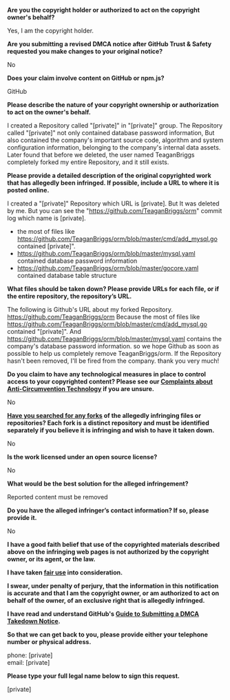 **Are you the copyright holder or authorized to act on the copyright owner's behalf?**

Yes, I am the copyright holder.

**Are you submitting a revised DMCA notice after GitHub Trust & Safety requested you make changes to your original notice?**

No

**Does your claim involve content on GitHub or npm.js?**

GitHub

**Please describe the nature of your copyright ownership or authorization to act on the owner's behalf.**

I created a Repository called "[private]" in "[private]" group. The Repository called "[private]" not only contained database password information, But also contained the company's important source code, algorithm and system configuration information, belonging to the company's internal data assets. Later found that before we deleted, the user named TeaganBriggs completely forked my entire Repository, and it still exists.

**Please provide a detailed description of the original copyrighted work that has allegedly been infringed. If possible, include a URL to where it is posted online.**

I created a "[private]" Repository which URL is [private]. But It was deleted by me. But you can see the "https://github.com/TeaganBriggs/orm" commit log which name is [private].  
* the most of files like https://github.com/TeaganBriggs/orm/blob/master/cmd/add_mysql.go contained [private]".  
* https://github.com/TeaganBriggs/orm/blob/master/mysql.yaml contained database password information  
* https://github.com/TeaganBriggs/orm/blob/master/gocore.yaml contained database table structure  

**What files should be taken down? Please provide URLs for each file, or if the entire repository, the repository’s URL.**

The following is Github's URL about my forked Repository.  
https://github.com/TeaganBriggs/orm
Because the most of files like https://github.com/TeaganBriggs/orm/blob/master/cmd/add_mysql.go contained "[private]". And https://github.com/TeaganBriggs/orm/blob/master/mysql.yaml contains the company's database password information. so we hope Github as soon as possible to help us completely remove TeaganBriggs/orm. If the Repository hasn't been removed, I'll be fired from the company. thank you very much!

**Do you claim to have any technological measures in place to control access to your copyrighted content? Please see our <a href="https://docs.github.com/articles/guide-to-submitting-a-dmca-takedown-notice#complaints-about-anti-circumvention-technology">Complaints about Anti-Circumvention Technology</a> if you are unsure.**

No

**<a href="https://docs.github.com/articles/dmca-takedown-policy#b-what-about-forks-or-whats-a-fork">Have you searched for any forks</a> of the allegedly infringing files or repositories? Each fork is a distinct repository and must be identified separately if you believe it is infringing and wish to have it taken down.**

No

**Is the work licensed under an open source license?**

No

**What would be the best solution for the alleged infringement?**

Reported content must be removed

**Do you have the alleged infringer’s contact information? If so, please provide it.**

No

**I have a good faith belief that use of the copyrighted materials described above on the infringing web pages is not authorized by the copyright owner, or its agent, or the law.**

**I have taken <a href="https://www.lumendatabase.org/topics/22">fair use</a> into consideration.**

**I swear, under penalty of perjury, that the information in this notification is accurate and that I am the copyright owner, or am authorized to act on behalf of the owner, of an exclusive right that is allegedly infringed.**

**I have read and understand GitHub's <a href="https://docs.github.com/articles/guide-to-submitting-a-dmca-takedown-notice/">Guide to Submitting a DMCA Takedown Notice</a>.**

**So that we can get back to you, please provide either your telephone number or physical address.**

phone: [private]  
email: [private]

**Please type your full legal name below to sign this request.**

[private]
